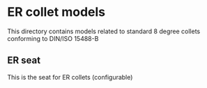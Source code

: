 # ER collet models

This directory contains models related to standard 8 degree collets
conforming to DIN/ISO 15488-B

## ER seat

This is the seat for ER collets (configurable)

